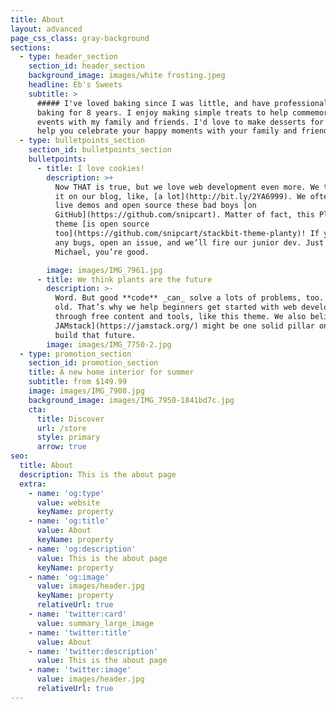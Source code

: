 ```yaml
---
title: About
layout: advanced
page_css_class: gray-background
sections:
  - type: header_section
    section_id: header_section
    background_image: images/white frosting.jpeg
    headline: Eb's Sweets
    subtitle: >
      ##### I've loved baking since I was little, and have professionally been
      baking for 8 years. I enjoy making simple treats to help commemorate all
      events with my family and friends. I'd love to make desserts for you, to
      help you celebrate your happy moments with your family and friends.
  - type: bulletpoints_section
    section_id: bulletpoints_section
    bulletpoints:
      - title: I love cookies!
        description: >+
          Now THAT is true, but we love web development even more. We talk about
          it on our blog, like, [a lot](http://bit.ly/2YA6999). We often craft
          live demos and open source these bad boys [on
          GitHub](https://github.com/snipcart). Matter of fact, this Planty
          theme [is open source
          too](https://github.com/snipcart/stackbit-theme-planty)! If you spot
          any bugs, open an issue, and we’ll fire our junior dev. Just kidding
          Michael, you’re good.

        image: images/IMG_7961.jpg
      - title: We think plants are the future
        description: >-
          Word. But good **code** _can_ solve a lots of problems, too. New _and_
          old. That’s why we help beginners get started with web development
          through free content and tools, like this theme. We also believe [the
          JAMstack](https://jamstack.org/) might be one solid pillar on which we
          build that future.
        image: images/IMG_7750-2.jpg
  - type: promotion_section
    section_id: promotion_section
    title: A new home interior for summer
    subtitle: from $149.99
    image: images/IMG_7908.jpg
    background_image: images/IMG_7950-1841bd7c.jpg
    cta:
      title: Discover
      url: /store
      style: primary
      arrow: true
seo:
  title: About
  description: This is the about page
  extra:
    - name: 'og:type'
      value: website
      keyName: property
    - name: 'og:title'
      value: About
      keyName: property
    - name: 'og:description'
      value: This is the about page
      keyName: property
    - name: 'og:image'
      value: images/header.jpg
      keyName: property
      relativeUrl: true
    - name: 'twitter:card'
      value: summary_large_image
    - name: 'twitter:title'
      value: About
    - name: 'twitter:description'
      value: This is the about page
    - name: 'twitter:image'
      value: images/header.jpg
      relativeUrl: true
---
```

